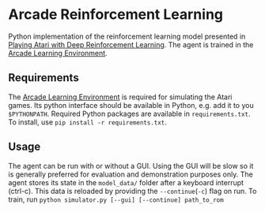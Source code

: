 Arcade Reinforcement Learning
=============================

Python implementation of the reinforcement learning model presented in [Playing Atari with Deep Reinforcement Learning](http://arxiv.org/abs/1312.5602). The agent is trained in the [Arcade Learning Environment](http://www.arcadelearningenvironment.org).

## Requirements
The [Arcade Learning Environment](http://www.arcadelearningenvironment.org/downloads/) is required for simulating the Atari games. Its python interface should be available in Python, e.g. add it to you `$PYTHONPATH`.
Required Python packages are available in `requirements.txt`. To install, use `pip install -r requirements.txt`.

## Usage
The agent can be run with or without a GUI. Using the GUI will be slow so it is generally preferred for evaluation and demonstration purposes only. The agent stores its state in the `model_data/` folder after a keyboard interrupt (ctrl-c). This data is reloaded by providing the `--continue`(`-c`) flag on run.
To train, run `python simulator.py [--gui] [--continue] path_to_rom`
